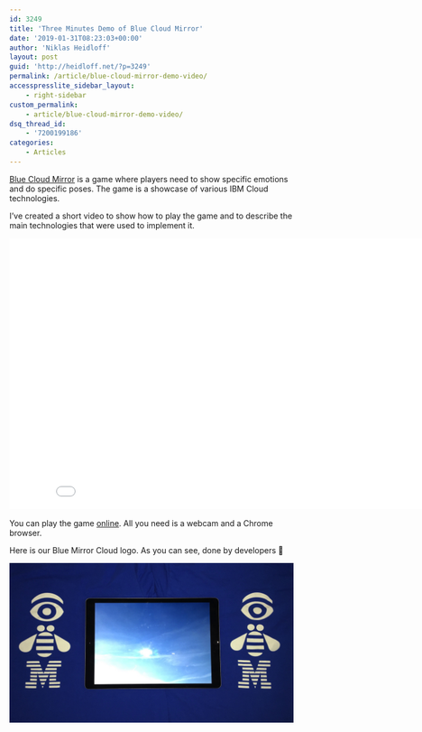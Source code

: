 ```yaml
---
id: 3249
title: 'Three Minutes Demo of Blue Cloud Mirror'
date: '2019-01-31T08:23:03+00:00'
author: 'Niklas Heidloff'
layout: post
guid: 'http://heidloff.net/?p=3249'
permalink: /article/blue-cloud-mirror-demo-video/
accesspresslite_sidebar_layout:
    - right-sidebar
custom_permalink:
    - article/blue-cloud-mirror-demo-video/
dsq_thread_id:
    - '7200199186'
categories:
    - Articles
---
```


[Blue Cloud Mirror](https://github.com/IBM/blue-cloud-mirror) is a game where players need to show specific emotions and do specific poses. The game is a showcase of various IBM Cloud technologies.

I’ve created a short video to show how to play the game and to describe the main technologies that were used to implement it.

<iframe allowfullscreen="" frameborder="0" height="480" src="//www.youtube.com/embed/jkDWoHjMAig" width="853"></iframe>

You can play the game [online](https://blue-cloud-mirror.mybluemix.net/emotions). All you need is a webcam and a Chrome browser.

Here is our Blue Mirror Cloud logo. As you can see, done by developers 🙂

![image](/assets/img/2019/01/logo-1600x900.jpeg)
